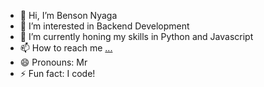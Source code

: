- 👋 Hi, I’m Benson Nyaga
- 👀 I’m interested in Backend Development
- 🌱 I’m currently honing my skills in Python and Javascript
- 📫 How to reach me [...](https://www.linkedin.com/in/benson-muchoki-nyaga/)
- 😄 Pronouns: Mr
- ⚡ Fun fact: I code!

<!---
nyagajjr/nyagajjr is a ✨ special ✨ repository because its `README.md` (this file) appears on your GitHub profile.
You can click the Preview link to take a look at your changes.
--->
